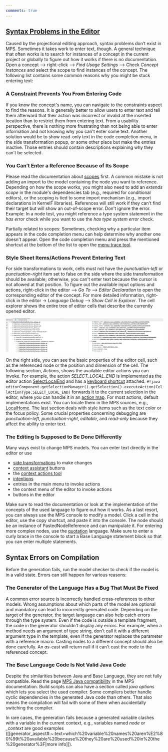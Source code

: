 ```yaml
---
comments: true
---
```


## [Syntax Problems in the Editor](https://pythonprinciples.com/blog/getting-unstuck/#syntax-problems)

Caused by the projectional editing approach, syntax problems don’t exist in MPS. Sometimes it takes work to enter text, though. A general technique that often works is to search for instances of a concept in the current project or globally to figure out how it works if there is no documentation.
Open a concept --> right-click --> *Find Usage Settings* --> Check *Concept Instances* and select the scope to find instances of
the concept. The following list contains some common reasons why you might be stuck entering text:

### A [Constraint](https://www.jetbrains.com/help/mps/constraints.html) Prevents You From Entering Code

If you know the concept's name, you can navigate to the constraints aspect to find the reasons. It is generally better to allow users to enter text and tell them afterward that their action was incorrect or invalid at the inserted location than to restrict them from entering text. From a usability perspective, there is nothing more frustrating than not being able to enter information and not knowing why you can't enter some text. Another solution would be to show read-only text in the code completion menu, in the side transformation popup, or some other place but make the entries inactive. Those entries should contain descriptions explaining why they can't be selected.

### You Can’t Enter a Reference Because of Its Scope

Please read the documentation about [scopes](https://www.jetbrains.com/help/mps/scopes.html) first.
A common mistake is not adding an import to the model containing the node you want to reference. Depending on how the scope works, you might also need to add an *extends scope* in the module's dependencies tab (e.g., required for conditional editors), or the scoping is tied to some import mechanism (e.g., import declarations in KernelF libraries).
References will still work if they can't find their target but will show an out-of-scope error. Don't ignore the error. Example: In a node test, you might reference a type system statement in the *has error* check while you want to use the *has type system error* check.

Partially related to scopes: Sometimes, checking why a particular item appears in the code completion menu can help determine why another one doesn't appear. Open the code completion menu and press the mentioned shortcut at the bottom of the list to open the [menu trace tool](https://www.jetbrains.com/help/mps/menu-trace-tool-window.html).

### Style Sheet Items/Actions Prevent Entering Text

For side transformations to work, cells must not have the *punctuation-left* or *punctuation-right* item set to false on the side where the side transformation should be available; otherwise, you can't enter text because the cursor is not allowed at that position. To figure out the available input options and actions, right-click in the editor --> *Go To* --> *Editor Declaration* to open the corresponding editor of the concept. For more detailed information, right-click in the editor -> *Language Debug* --> *Show Cell in Explorer*. The cell explorer shows the entire tree of editor cells that describe the currently opened editor.

![cell explorer](images/cell_explorer.png)

On the right side, you can see the basic properties of the editor cell, such as the referenced node or the position and dimension of the cell. The following section, *Actions*, shows the available editor actions you can invoke. For example, the action *SELECT_LOCAL_END* is implemented as the editor action [SelectLocalEnd](http://127.0.0.1:63320/node?ref=r%3A9832fb5f-2578-4b58-8014-a5de79da988e%28jetbrains.mps.ide.editor.actions%29%2F7791284463049069924) and has a [keyboard shortcut](http://127.0.0.1:63320/node?ref=r%3A9832fb5f-2578-4b58-8014-a5de79da988e%28jetbrains.mps.ide.editor.actions%29%2F7791284463049111143) attached. `#!java editorComponent.getSelectionManager().getSelection().executeAction(CellActionType.SELECT_LOCAL_END)` forwards it to the current selection in the editor, where you can handle it in an [action map](https://www.jetbrains.com/help/mps/editor.html#actionmaps). For most actions, default implementations exist. You can locate them in the MPS sources, e.g., [LocalHome](https://github.com/JetBrains/MPS/blob/0814c19dff593eea167b669cf642dbdcc2679ca9/editor/editor-runtime/source/jetbrains/mps/nodeEditor/cells/EditorCell_Label.java#L957C11-L957C11).
The last section deals with style items such as the text color or the focus policy. Some crucial properties concerning debugging are
*punctuation-left*, *punctuation-right*, *editable*, and *read-only* because they affect the ability to enter text.

### The Editing Is Supposed to Be Done Differently

Many ways exist to change MPS models. You can enter text directly in the editor or use

- [side transformations](https://www.jetbrains.com/help/mps/transformation-menu-language.html#sidetransformations) to make changes
- [context assistant](https://www.jetbrains.com/help/mps/context-assistant.html) buttons
- the [context actions tool](https://www.jetbrains.com/help/mps/context-actions-tool.html)
- [intentions](https://www.jetbrains.com/help/mps/mps-intentions.html)
- entries in the main menu to invoke actions
- the context menu of the editor to invoke actions
- buttons in the editor

Make sure to read the documentation or look at the implementation of the concepts of the used language to figure out how it works. As a last resort,
you can always use the MPS console to modify a model. Click a cell in the editor, use the copy shortcut, and paste it into the console. The node should be an instance of
PastedNodeReference and can manipulate it. For entering more complex nodes, use the [quotation](https://www.jetbrains.com/help/mps/quotations.html) language. Make sure to enter a curly brace in the console to start a Base Language statement block so that you can enter multiple statements.

## Syntax Errors on Compilation

Before the generation fails, run the model checker to check if the model is in a valid state. Errors can still happen for various reasons:

### The Generator of the Language Has a Bug That Must Be Fixed

A common error source is incorrectly handled cross-references to other models. Wrong assumptions about which parts of the model are optional and mandatory can lead to incorrectly generated code. Depending on the target of the generator, the target language can also help catch errors through the type system. Even if the code is outside a template fragment, the code in the generator shouldn't display any errors. For example, when a method needs an argument of type string, don't call it with a different argument type in the template, even if the generator replaces the parameter with a reference macro. Casting nodes to a different concept should also be done carefully. An *as*-cast will return null if it can't cast the node to the referenced concept.

### The Base Language Code Is Not Valid Java Code

Despite the similarities between Java and Base Language, they are not fully compatible. Read the page [MPS Java compatibility](https://www.jetbrains.com/help/mps/mps-java-compatibility.html) in the MPS documentation. Build scripts can also have a section called *java options* which lets you select the used compiler. Some compilers better handle cyclic dependencies in the generated Java code than others. That also means the compilation will fail with some of them when accidentally switching the compiler.

In rare cases, the generation fails because a generated variable clashes with a variable in the current context, e.g., variables named *node* or *_context* are good examples ([[generator_aspect#:~:text=which%20variable%20names%20aren%E2%80%99t%20available%20because%20they%20are%20used%20in%20the%20generator%3F|more info]]).
